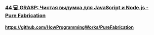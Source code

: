 ### [44 💻 GRASP: Чистая выдумка для JavaScript и Node.js - Pure Fabrication](https://www.youtube.com/watch?v=CV577a0RHBM)

#### https://github.com/HowProgrammingWorks/PureFabrication

